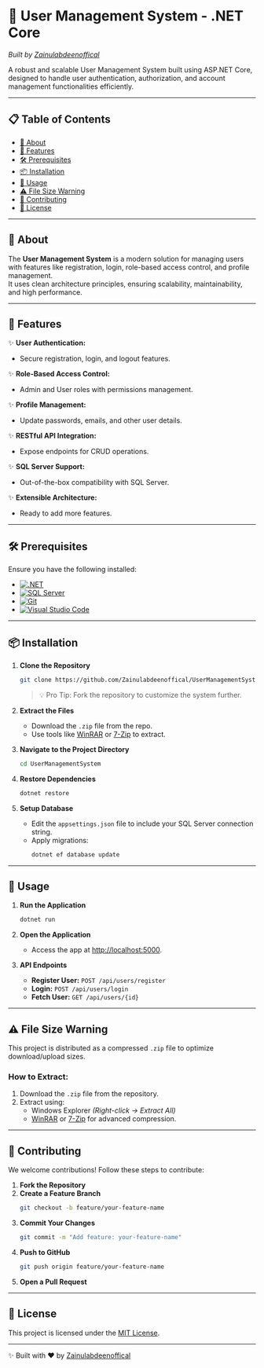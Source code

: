 # 🚀 User Management System - .NET Core

*Built by [Zainulabdeenoffical](https://github.com/Zainulabdeenoffical)*  

A robust and scalable User Management System built using ASP.NET Core, designed to handle user authentication, authorization, and account management functionalities efficiently.

---

## 📋 Table of Contents

- [🌟 About](#🌟-about)
- [🎯 Features](#🎯-features)
- [🛠️ Prerequisites](#🛠️-prerequisites)
- [📦 Installation](#📦-installation)
- [📖 Usage](#📖-usage)
- [⚠️ File Size Warning](#⚠️-file-size-warning)
- [🤝 Contributing](#🤝-contributing)
- [📜 License](#📜-license)

---

## 🌟 About

The **User Management System** is a modern solution for managing users with features like registration, login, role-based access control, and profile management.  
It uses clean architecture principles, ensuring scalability, maintainability, and high performance.

---

## 🎯 Features

✨ **User Authentication:**  
- Secure registration, login, and logout features.

✨ **Role-Based Access Control:**  
- Admin and User roles with permissions management.

✨ **Profile Management:**  
- Update passwords, emails, and other user details.

✨ **RESTful API Integration:**  
- Expose endpoints for CRUD operations.

✨ **SQL Server Support:**  
- Out-of-the-box compatibility with SQL Server.

✨ **Extensible Architecture:**  
- Ready to add more features.

---

## 🛠️ Prerequisites

Ensure you have the following installed:

- [![.NET](https://img.shields.io/badge/.NET-SDK-blue)](https://dotnet.microsoft.com/download)  
- [![SQL Server](https://img.shields.io/badge/SQL-Server-orange)](https://www.microsoft.com/en-us/sql-server/sql-server-downloads)  
- [![Git](https://img.shields.io/badge/Version-Control-black)](https://git-scm.com/)  
- [![Visual Studio Code](https://img.shields.io/badge/IDE-VSCode-lightblue)](https://code.visualstudio.com/)

---

## 📦 Installation

1. **Clone the Repository**  
   ```bash
   git clone https://github.com/Zainulabdeenoffical/UserManagementSystem.git
   ```
   > 💡 Pro Tip: Fork the repository to customize the system further.

2. **Extract the Files**  
   - Download the `.zip` file from the repo.  
   - Use tools like [WinRAR](https://www.rarlab.com/) or [7-Zip](https://www.7-zip.org/) to extract.

3. **Navigate to the Project Directory**  
   ```bash
   cd UserManagementSystem
   ```

4. **Restore Dependencies**  
   ```bash
   dotnet restore
   ```

5. **Setup Database**  
   - Edit the `appsettings.json` file to include your SQL Server connection string.  
   - Apply migrations:  
     ```bash
     dotnet ef database update
     ```

---

## 📖 Usage

1. **Run the Application**  
   ```bash
   dotnet run
   ```
2. **Open the Application**  
   - Access the app at [http://localhost:5000](http://localhost:5000).

3. **API Endpoints**  
   - **Register User:** `POST /api/users/register`  
   - **Login:** `POST /api/users/login`  
   - **Fetch User:** `GET /api/users/{id}`  

---

## ⚠️ File Size Warning

This project is distributed as a compressed `.zip` file to optimize download/upload sizes.

### How to Extract:  

1. Download the `.zip` file from the repository.  
2. Extract using:  
   - Windows Explorer *(Right-click -> Extract All)*  
   - [WinRAR](https://www.rarlab.com/) or [7-Zip](https://www.7-zip.org/) for advanced compression.  

---

## 🤝 Contributing

We welcome contributions! Follow these steps to contribute:

1. **Fork the Repository**  
2. **Create a Feature Branch**  
   ```bash
   git checkout -b feature/your-feature-name
   ```
3. **Commit Your Changes**  
   ```bash
   git commit -m "Add feature: your-feature-name"
   ```
4. **Push to GitHub**  
   ```bash
   git push origin feature/your-feature-name
   ```
5. **Open a Pull Request**

---

## 📜 License

This project is licensed under the [MIT License](LICENSE).

---

✨ Built with ❤️ by [Zainulabdeenoffical](https://github.com/Zainulabdeenoffical)  
 

